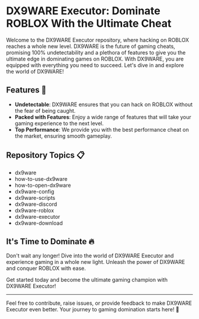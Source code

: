 # DX9WARE Executor: Dominate ROBLOX With the Ultimate Cheat

Welcome to the DX9WARE Executor repository, where hacking on ROBLOX reaches a whole new level. DX9WARE is the future of gaming cheats, promising 100% undetectability and a plethora of features to give you the ultimate edge in dominating games on ROBLOX. With DX9WARE, you are equipped with everything you need to succeed. Let's dive in and explore the world of DX9WARE!

## Features 🚀
- **Undetectable**: DX9WARE ensures that you can hack on ROBLOX without the fear of being caught.
- **Packed with Features**: Enjoy a wide range of features that will take your gaming experience to the next level.
- **Top Performance**: We provide you with the best performance cheat on the market, ensuring smooth gameplay.

## Repository Topics 📋
- dx9ware
- how-to-use-dx9ware
- how-to-open-dx9ware
- dx9ware-config
- dx9ware-scripts
- dx9ware-discord
- dx9ware-roblox
- dx9ware-executor
- dx9ware-download


## It's Time to Dominate 🔥
Don't wait any longer! Dive into the world of DX9WARE Executor and experience gaming in a whole new light. Unleash the power of DX9WARE and conquer ROBLOX with ease.

Get started today and become the ultimate gaming champion with DX9WARE Executor!

--- 

Feel free to contribute, raise issues, or provide feedback to make DX9WARE Executor even better. Your journey to gaming domination starts here! 🎉